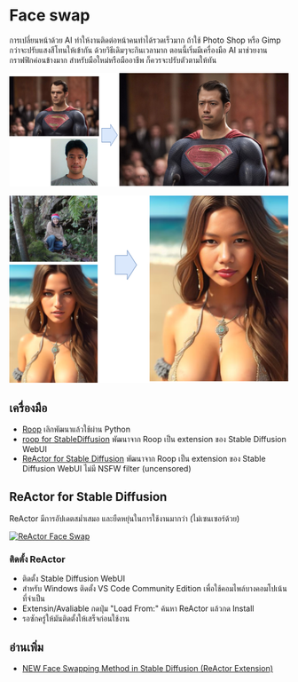 # Face swap

การเปลี่ยนหน้าด้วย AI ทำให้งานติดต่อหน้าคนทำได้รวดเร็วมาก ถ้าใช้ Photo Shop หรือ Gimp กว่าจะปรับแสงสีโทนให้เข้ากัน ด้วยวิธีเดิมๆจะกินเวลามาก  ตอนนี้เริ่มมีเครื่องมือ AI มาช่วยงานกราฟฟิกค่อนข้างมาก สำหรับมือใหม่หรือมืออาชีพ ก็ควรจะปรับตัวตามให้ทัน

![Me and Superman](img/oom-super.png)

![Alt text](img/mea-super.png)

## เครื่องมือ

- [Roop](https://github.com/s0md3v/roop) เลิกพัฒนาแล้วใช้ผ่าน Python
- [roop for StableDiffusion](https://github.com/s0md3v/sd-webui-roop) พัฒนาจาก Roop เป็น extension ของ Stable Diffusion WebUI 
- [ReActor for Stable Diffusion](https://github.com/Gourieff/sd-webui-reactor)  พัฒนาจาก Roop เป็น extension ของ Stable Diffusion WebUI ไม่มี NSFW filter (uncensored)


## ReActor for Stable Diffusion

ReActor มีการอัปเดตสม่ำเสมอ และยืดหยุ่นในการใช้งานมากว่า (ไม่เซนเซอร์ด้วย)

[![ReActor Face Swap](https://img.youtube.com/vi/lmGs0qO3TZQ/0.jpg)](https://youtu.be/lmGs0qO3TZQ "Face Swap บน Stable Diffusion WebUI")

### ติดตั้ง ReActor
- ติดตั้ง Stable Diffusion WebUI 
- สำหรับ Windows ติดตั้ง VS Code Community Edition เพื่อใช้คอมไพล์บางคอมโปเน้นที่จำเป็น
- Extensin/Avaliable กดปุ่ม "Load From:"  ค้นหา ReActor แล้วกด Install
- รอซักครู่ให้มันติดตั้งให้เสร็จก่อนใช้งาน


## อ่านเพิ่ม

- [NEW Face Swapping Method in Stable Diffusion (ReActor Extension)](https://www.youtube.com/watch?v=JFq-JcgsAS8)